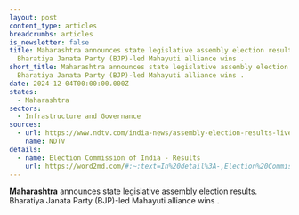 ```yaml
---
layout: post
content_type: articles
breadcrumbs: articles
is_newsletter: false
title: Maharashtra announces state legislative assembly election results.
  Bharatiya Janata Party (BJP)-led Mahayuti alliance wins .
short_title: Maharashtra announces state legislative assembly election results.
  Bharatiya Janata Party (BJP)-led Mahayuti alliance wins .
date: 2024-12-04T00:00:00.000Z
states:
  - Maharashtra
sectors:
  - Infrastructure and Governance
sources:
  - url: https://www.ndtv.com/india-news/assembly-election-results-live-nda-to-get-an-edge-in-maharashtra-jharkhand-7079215
    name: NDTV
details:
  - name: Election Commission of India - Results
    url: https://word2md.com/#:~:text=In%20detail%3A-,Election%20Commission%20of%20India%20%2D%20Results,-Jharkhand%20announces%20state
---
```

**Maharashtra** announces state legislative assembly election results. Bharatiya Janata Party (BJP)-led Mahayuti alliance wins .
